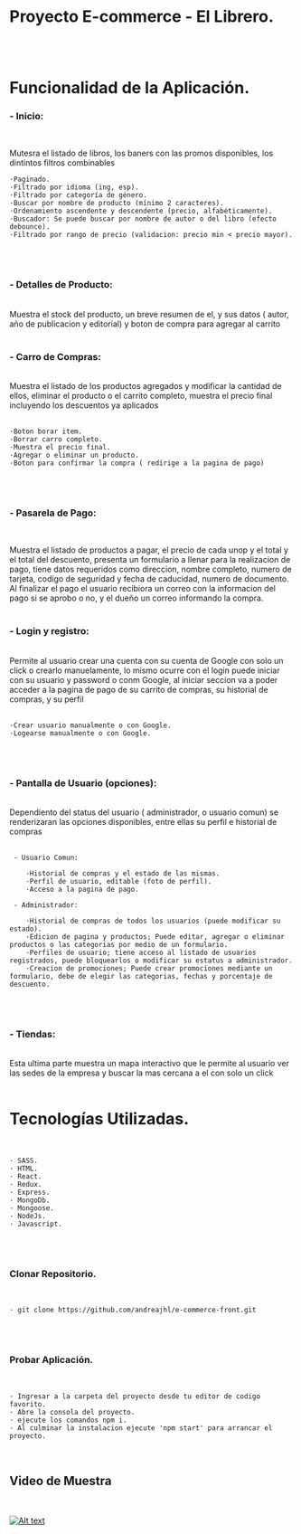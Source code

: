 # Proyecto E-commerce - El Librero.
<br>
<br>

# Funcionalidad de la Aplicación.

### - Inicio: 
<br>
    
Mutesra el listado de libros, los baners con las promos disponibles, los dintintos filtros combinables
<br>
    
    ·Paginado.
    ·Filtrado por idioma (ing, esp).
    ·Filtrado por categoría de género.
    ·Buscar por nombre de producto (mínimo 2 caracteres).
    ·Ordenamiento ascendente y descendente (precio, alfabéticamente).
    ·Buscador: Se puede buscar por nombre de autor o del libro (efecto debounce).
    ·Filtrado por rango de precio (validacion: precio min < precio mayor).
 <br>
 <br>

### - Detalles de Producto:
<br>
Muestra el stock del producto, un breve resumen de el, y sus datos ( autor, año de publicacion y editorial) y boton de compra para agregar al carrito
<br>
<br>

### - Carro de Compras:
<br>
Muestra el listado de los productos agregados y modificar la cantidad de ellos, eliminar el producto o el carrito completo, muestra el precio final incluyendo los descuentos ya aplicados
<br>
<br>
  
    ·Boton borar item.
    ·Borrar carro completo.
    ·Muestra el precio final.
    ·Agregar o eliminar un producto.
    ·Boton para confirmar la compra ( redirige a la pagina de pago)
<br>
<br>

### - Pasarela de Pago:
<br>

Muestra el listado de productos a pagar, el precio de cada unop y el total y el total del descuento, presenta un formulario a llenar para la realizacion de pago, tiene datos requeridos como direccion, nombre completo, numero de tarjeta, codigo de seguridad y fecha de caducidad, numero de documento. Al finalizar el pago el usuario recibiora un correo con la informacion del pago si se aprobo o no, y el dueño un correo informando la compra.
<br>
<br>

### - Login y registro:
<br>
Permite al usuario crear una cuenta con su cuenta de Google con solo un click o crearlo manuelamente, lo mismo ocurre con el login puede iniciar con su usuario y password o conm Google, al iniciar seccion va a poder acceder a la pagina de pago de su carrito de compras, su historial de compras, y su perfil
<br>
<br>
  
    ·Crear usuario manualmente o con Google.
    ·Logearse manualmente o con Google.

<br>
<br>

### - Pantalla de Usuario (opciones):
<br>
Dependiento del status del usuario ( administrador, o usuario comun) se renderizaran las opciones disponibles, entre ellas su perfil e historial de compras 
<br>
<br>

     - Usuario Comun:
     
        ·Historial de compras y el estado de las mismas.
        ·Perfil de usuario, editable (foto de perfil).
        ·Acceso a la pagina de pago.
    
     - Administrador:
     
        ·Historial de compras de todos los usuarios (puede modificar su estado).
        ·Edicion de pagina y productos; Puede editar, agregar o eliminar productos o las categorias por medio de un formulario.
        ·Perfiles de usuario; tiene acceso al listado de usuarios registrados, puede bloquearlos o modificar su estatus a administrador.
        ·Creacion de promociones; Puede crear promociones mediante un formulario, debe de elegir las categorias, fechas y porcentaje de descuento.

<br>
<br>

### - Tiendas:
<br>
Esta ultima parte muestra un mapa interactivo que le permite al usuario ver las sedes de la empresa y buscar la mas cercana a el con solo un click
<br>
<br>


# Tecnologías Utilizadas.
<br>

    · SASS.
    · HTML.
    · React.
    · Redux.
    · Express.
    · MongoDb.
    · Mongoose.
    · NodeJs.
    · Javascript.

<br>
<br>

### Clonar Repositorio.

<br>

    · git clone https://github.com/andreajhl/e-commerce-front.git
<br>
<br>

### Probar Aplicación.

<br>

    · Ingresar a la carpeta del proyecto desde tu editor de codigo favorito.
    · Abre la consola del proyecto.
    · ejecute los comandos npm i.
    · Al culminar la instalacion ejecute 'npm start' para arrancar el proyecto.
    
<br>

## Video de Muestra
<br>

[![Alt text](https://img.youtube.com/vi/Oz77ZNfxCHs/0.jpg)](https://www.youtube.com/watch?v=Oz77ZNfxCHs&t=22s)


